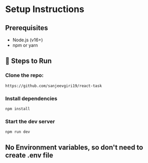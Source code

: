 # Setup Instructions

## Prerequisites

- Node.js (v16+)
- npm or yarn

## 🚀 Steps to Run

### Clone the repo:
```
https://github.com/sanjeevgiri19/react-task
```


### Install dependencies
```
npm install
```

### Start the dev server
```
npm run dev
```

## No Environment variables, so don't need to create .env file

